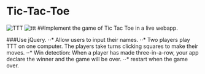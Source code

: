# Tic-Tac-Toe
![TTT](http://i.imgur.com/8myyf11.png)
![ttt](http://i.imgur.com/lKv7EuE.png)
##Implement the game of Tic Tac Toe in a live webapp.

###Use jQuery.
⋅⋅* Allow users to input their names.
⋅⋅* Two players play TTT on one computer. The players take turns clicking squares to make their moves.
⋅⋅* Win detection: When a player has made three-in-a-row, your app declare the winner and the game will be over.
⋅⋅* restart when the game over.

